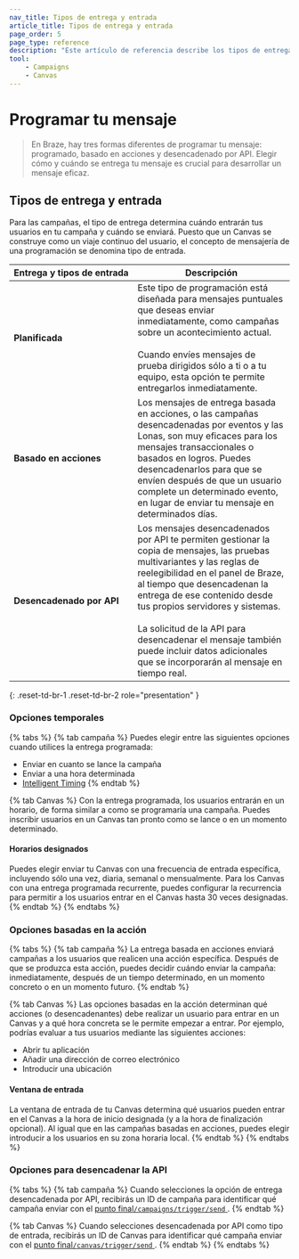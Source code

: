 ```yaml
---
nav_title: Tipos de entrega y entrada
article_title: Tipos de entrega y entrada
page_order: 5
page_type: reference
description: "Este artículo de referencia describe los tipos de entrega para las campañas, los tipos de entrada para los Canvas y las características basadas en el tiempo al configurar una campaña o un Canvas."
tool:
    - Campaigns
    - Canvas
---
```


# Programar tu mensaje

> En Braze, hay tres formas diferentes de programar tu mensaje: programado, basado en acciones y desencadenado por API. Elegir cómo y cuándo se entrega tu mensaje es crucial para desarrollar un mensaje eficaz. 

## Tipos de entrega y entrada

Para las campañas, el tipo de entrega determina cuándo entrarán tus usuarios en tu campaña y cuándo se enviará. Puesto que un Canvas se construye como un viaje continuo del usuario, el concepto de mensajería de una programación se denomina tipo de entrada.

| Entrega<nobr> y tipos de entrada | Descripción                                                                                                                                                                                                                                                                                                                                      |
|---------------------|--------------------------------------------------------------------------------------------------------------------------------------------------------------------------------------------------------------------------------------------------------------------------------------------------------------------------------------------------|
| **Planificada**       | Este tipo de programación está diseñada para mensajes puntuales que deseas enviar inmediatamente, como campañas sobre un acontecimiento actual. <br><br>Cuando envíes mensajes de prueba dirigidos sólo a ti o a tu equipo, esta opción te permite entregarlos inmediatamente.                                                                                   |
| **Basado en acciones**    | Los mensajes de entrega basada en acciones, o las campañas desencadenadas por eventos y las Lonas, son muy eficaces para los mensajes transaccionales o basados en logros. Puedes desencadenarlos para que se envíen después de que un usuario complete un determinado evento, en lugar de enviar tu mensaje en determinados días.                                                                                           |
| **Desencadenado por API**   | Los mensajes desencadenados por API te permiten gestionar la copia de mensajes, las pruebas multivariantes y las reglas de reelegibilidad en el panel de Braze, al tiempo que desencadenan la entrega de ese contenido desde tus propios servidores y sistemas. <br><br>La solicitud de la API para desencadenar el mensaje también puede incluir datos adicionales que se incorporarán al mensaje en tiempo real. |
{: .reset-td-br-1 .reset-td-br-2 role="presentation" }

### Opciones temporales

{% tabs %}
{% tab campaña %}
Puedes elegir entre las siguientes opciones cuando utilices la entrega programada:

- Enviar en cuanto se lance la campaña
- Enviar a una hora determinada
- [Intelligent Timing]({{site.baseurl}}/user_guide/brazeai/intelligence/intelligent_timing/)
{% endtab %}

{% tab Canvas %}
Con la entrega programada, los usuarios entrarán en un horario, de forma similar a como se programaría una campaña. Puedes inscribir usuarios en un Canvas tan pronto como se lance o en un momento determinado.

#### Horarios designados

Puedes elegir enviar tu Canvas con una frecuencia de entrada específica, incluyendo sólo una vez, diaria, semanal o mensualmente. Para los Canvas con una entrega programada recurrente, puedes configurar la recurrencia para permitir a los usuarios entrar en el Canvas hasta 30 veces designadas.
{% endtab %}
{% endtabs %}

### Opciones basadas en la acción

{% tabs %}
{% tab campaña %}
La entrega basada en acciones enviará campañas a los usuarios que realicen una acción específica. Después de que se produzca esta acción, puedes decidir cuándo enviar la campaña: inmediatamente, después de un tiempo determinado, en un momento concreto o en un momento futuro.
{% endtab %}

{% tab Canvas %}
Las opciones basadas en la acción determinan qué acciones (o desencadenantes) debe realizar un usuario para entrar en un Canvas y a qué hora concreta se le permite empezar a entrar. Por ejemplo, podrías evaluar a tus usuarios mediante las siguientes acciones:

- Abrir tu aplicación
- Añadir una dirección de correo electrónico
- Introducir una ubicación

#### Ventana de entrada

La ventana de entrada de tu Canvas determina qué usuarios pueden entrar en el Canvas a la hora de inicio designada (y a la hora de finalización opcional). Al igual que en las campañas basadas en acciones, puedes elegir introducir a los usuarios en su zona horaria local.
{% endtab %}
{% endtabs %}

### Opciones para desencadenar la API

{% tabs %}
{% tab campaña %}
Cuando selecciones la opción de entrega desencadenada por API, recibirás un ID de campaña para identificar qué campaña enviar con el [punto final`/campaigns/trigger/send` ]({{site.baseurl}}/api/endpoints/messaging/send_messages/post_send_triggered_campaigns/#prerequisites).
{% endtab %}

{% tab Canvas %}
Cuando selecciones desencadenada por API como tipo de entrada, recibirás un ID de Canvas para identificar qué campaña enviar con el [punto final`/canvas/trigger/send` ]({{site.baseurl}}/api/endpoints/messaging/send_messages/post_send_triggered_canvases).
{% endtab %}
{% endtabs %}

